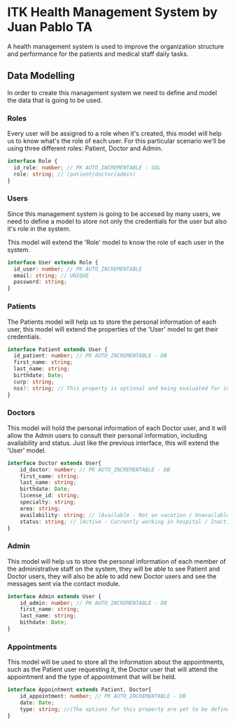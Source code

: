 # ITK Health Management System by Juan Pablo TA

A health management system is used to improve the organization structure and performance for the patients and medical staff daily tasks.

## Data Modelling

In order to create this management system we need to define and model the data that is going to be used.

### Roles

Every user will be assigned to a role when it's created, this model will help us to know what's the role of each user. For this particular scenario we'll be using three different roles: Patient, Doctor and Admin.

```ts
interface Role {
  id_role: number; // PK AUTO_INCREMENTABLE - SQL
  role: string; // (patient/doctor/admin)
}
```

### Users

Since this management system is going to be accesed by many users, we need to define a model to store not only the credentials for the user but also it's role in the system.

This model will extend the 'Role' model to know the role of each user in the system.

```ts
interface User extends Role {
  id_user: number; // PK AUTO_INCREMENTABLE
  email: string; // UNIQUE
  password: string;
}
```

### Patients

The Patients model will help us to store the personal information of each user, this model will extend the properties of the 'User' model to get their credentials.

```ts
interface Patient extends User {
  id_patient: number; // PK AUTO_INCREMENTABLE - DB
  first_name: string;
  last_name: string;
  birthdate: Date;
  curp: string;
  nss?: string; // This property is optional and being evaluated for inclusion
}
```

### Doctors

This model will hold the personal information of each Doctor user, and it will allow the Admin users to consult their personal information, including availability and status. Just like the previous interface, this will extend the 'User' model.

```ts
interface Doctor extends User{
    id_doctor: number; // PK AUTO_INCREMENTABLE - DB
    first_name: string;
    last_name: string;
    birthdate: Date;
    license_id: string;
    specialty: string;
    area: string;
    availability: string; // (Available - Not on vacation / Unavailable - On vacation or Day Off)
    status: string; // (Active - Currently working in hospital / Inactive - No longer working in hospital)
}
```

### Admin

This model will help us to store the personal information of each member of the administrative staff on the system, they will be able to see Patient and Doctor users, they will also be able to add new Doctor users and see the messages sent via the contact module.

```ts
interface Admin extends User {
    id_admin: number; // PK AUTO_INCREMENTABLE - DB
    first_name: string;
    last_name: string;
    bithdate: Date;
}
```

### Appointments

This model will be used to store all the information about the appointments, such as the Patient user requesting it, the Doctor user that will attend the appointment and the type of appointment that will be held.

```ts
interface Appointment extends Patient, Doctor{
    id_appointment: number; // PK AUTO_INCREMENTABLE - DB
    date: Date;
    type: string; //(The options for this property are yet to be defined)
}
```